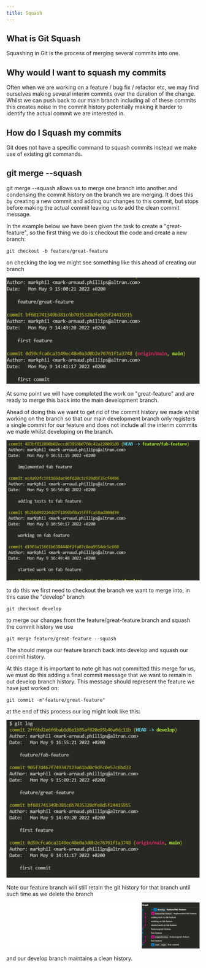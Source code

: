 ```yaml
---
title: Squash  
---
```


## What is Git Squash

Squashing in Git is the process of merging several commits into one. 

## Why would I want to squash my commits

Often when we are working on a feature / bug fix / refactor etc, we may find ourselves making several interim commits over the duration of the change. Whilst we can push back to our main branch including all of these commits this creates noise in the commit history potentially making it harder to identify the actual commit we are interested in.

## How do I Squash my commits

Git does not have a specific command to squash commits instead we make use of existing git commands.

## git merge <branch> --squash

git merge <branch> --squash allows us to merge one branch into another and condensing the commit history on the branch we are merging. It does this by creating a new commit and adding our changes to this commit, but stops before making the actual commit leaving us to add the clean commit message.

In the example below we have been given the task to create a "great-feature", so the first thing we do is checkout the code and create a new branch:

```
git checkout -b feature/great-feature
```
on checking the log we might see something like this ahead of creating our branch

![initial log](../static/img/squash-initial-log.png)

At some point we will have completed the work on "great-feature" and are ready to merge this back into the main development branch. 

Ahead of doing this we want to get rid of the commit history we made whilst working on the branch so that our main development branch only registers a single commit for our feature and does not include all the interim commits we made whilst developing on the branch.

![commit history](../static/img/squash-feature-log.png)

to do this we first need to checkout the branch we want to merge into, in this case the "develop" branch

```
git checkout develop
```

to merge our changes from the feature/great-feature branch and squash the commit history we use

```
git merge feature/great-feature --squash
```

The should merge our feature branch back into develop and squash our commit history. 

At this stage it is important to note git has not committed this merge for us, we must do this adding a final commit message that we want to remain in out develop branch history. This message should represent the feature we have just worked on:

```
git commit -m"feature/great-feature" 
```

at the end of this process our log might look like this:

![final log](../static/img/squash-develop-log.png)

Note our feature branch will still retain the git history for that branch until such time as we delete the branch

![git graph](../static/img/squash-graph.png)


and our develop branch maintains a clean history.

